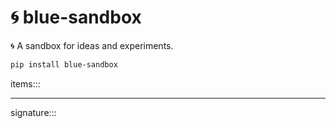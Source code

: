 # 🌀 blue-sandbox

🌀 A sandbox for ideas and experiments.

```bash
pip install blue-sandbox
```

items:::

---

signature:::